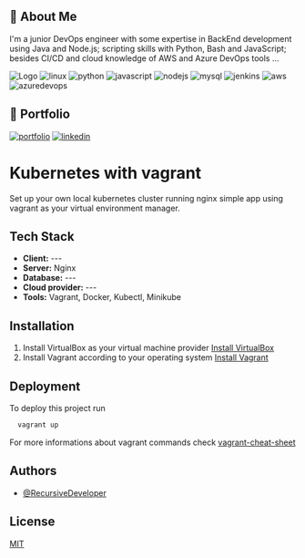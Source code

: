 ## 🚀 About Me
I'm a junior DevOps engineer with some expertise in BackEnd development using Java and Node.js; scripting skills with Python, Bash and JavaScript; besides CI/CD and cloud knowledge of AWS and Azure DevOps tools ...

![Logo](https://e1.pxfuel.com/desktop-wallpaper/541/577/desktop-wallpaper-fantastic-backgrounds.jpg)
![linux](https://img.shields.io/badge/Linux-FCC624?style=for-the-badge&logo=linux&logoColor=black)
![python](https://img.shields.io/badge/Python-3776AB?style=for-the-badge&logo=python&logoColor=white)
![javascript](https://img.shields.io/badge/JavaScript-F7DF1E?style=for-the-badge&logo=javascript&logoColor=black)
![nodejs](https://img.shields.io/badge/Node.js-43853D?style=for-the-badge&logo=node.js&logoColor=white)
![mysql](https://img.shields.io/badge/MySQL-005C84?style=for-the-badge&logo=mysql&logoColor=white)
![jenkins](https://img.shields.io/badge/Jenkins-D24939?style=for-the-badge&logo=Jenkins&logoColor=white)
![aws](https://img.shields.io/badge/Amazon_AWS-FF9900?style=for-the-badge&logo=amazonaws&logoColor=white)
![azuredevops](https://img.shields.io/badge/Azure_DevOps-0078D7?style=for-the-badge&logo=azure-devops&logoColor=white)

## 🔗 Portfolio
[![portfolio](https://img.shields.io/badge/GitHub-100000?style=for-the-badge&logo=github&logoColor=white)](https://github.com/RecursiveDeveloper)
[![linkedin](https://img.shields.io/badge/linkedin-0A66C2?style=for-the-badge&logo=linkedin&logoColor=white)](https://www.linkedin.com/in/jhoan-jesus-ortiz-sandoval-a66152198/)

# Kubernetes with vagrant

Set up your own local kubernetes cluster running nginx simple app using vagrant as your virtual environment manager.

## Tech Stack 

- **Client:** ---
- **Server:** Nginx
- **Database:** ---
- **Cloud provider:** ---
- **Tools:** Vagrant, Docker, Kubectl, Minikube

## Installation

1. Install VirtualBox as your virtual machine provider [Install VirtualBox](https://www.virtualbox.org/wiki/Downloads)
2. Install Vagrant according to your operating system [Install Vagrant
](https://developer.hashicorp.com/vagrant/downloads)

## Deployment

To deploy this project run

```bash
  vagrant up
```

For more informations about vagrant commands check [vagrant-cheat-sheet](https://gist.github.com/wpscholar/a49594e2e2b918f4d0c4)

## Authors

- [@RecursiveDeveloper](https://github.com/RecursiveDeveloper)


## License

[MIT](https://choosealicense.com/licenses/mit/)
